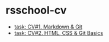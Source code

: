 # rsschool-cv
- [task: CV#1. Markdown & Git](https://artpotlov.github.io/rsschool-cv/cv)
- [task: CV#2. HTML, CSS & Git Basics](https://artpotlov.github.io/rsschool-cv)